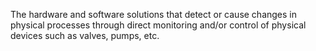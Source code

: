 The hardware and software solutions that detect or cause changes in physical processes through direct monitoring and/or control of physical devices such as valves, pumps, etc.